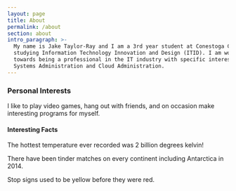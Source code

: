 ```yaml
---
layout: page
title: About
permalink: /about
section: about
intro_paragraph: >-
  My name is Jake Taylor-Ray and I am a 3rd year student at Conestoga College
  studying Information Technology Innovation and Design (ITID). I am working
  towards being a professional in the IT industry with specific interest in both
  Systems Administration and Cloud Administration.
---
```

### Personal Interests

I like to play video games, hang out with friends, and on occasion make interesting programs for myself.

#### Interesting Facts

The hottest temperature ever recorded was 2 billion degrees kelvin!

There have been tinder matches on every continent including Antarctica in 2014.

Stop signs used to be yellow before they were red.
